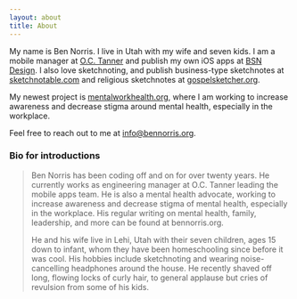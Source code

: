 ```yaml
---
layout: about
title: About
---
```


My name is Ben Norris. I live in Utah with my wife and seven kids. I am a mobile manager at [O.C. Tanner](https://octanner.com) and publish my own iOS apps at [BSN Design](https://bsn.design). I also love sketchnoting, and publish business-type sketchnotes at [sketchnotable.com](https://sketchnotable.com) and religious sketchnotes at [gospelsketcher.org](https://gospelsketcher.org).

My newest project is [mentalworkhealth.org](https://mentalworkhealth.org), where I am working to increase awareness and decrease stigma around mental health, especially in the workplace.

Feel free to reach out to me at [info@bennorris.org](mailto:info@bennorris.org?subject=Hello%20from%20your%20website).

### Bio for introductions

> Ben Norris has been coding off and on for over twenty years. He currently works as engineering manager at O.C. Tanner leading the mobile apps team. He is also a mental health advocate, working to increase awareness and decrease stigma of mental health, especially in the workplace. His regular writing on mental health, family, leadership, and more can be found at bennorris.org.
> 
> He and his wife live in Lehi, Utah with their seven children, ages 15 down to infant, whom they have been homeschooling since before it was cool. His hobbies include sketchnoting and wearing noise-cancelling headphones around the house. He recently shaved off long, flowing locks of curly hair, to general applause but cries of revulsion from some of his kids.